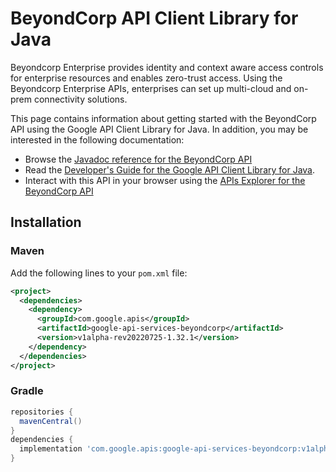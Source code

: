 # BeyondCorp API Client Library for Java

Beyondcorp Enterprise provides identity and context aware access controls for enterprise resources and enables zero-trust access. Using the Beyondcorp Enterprise APIs, enterprises can set up multi-cloud and on-prem connectivity solutions.

This page contains information about getting started with the BeyondCorp API
using the Google API Client Library for Java. In addition, you may be interested
in the following documentation:

* Browse the [Javadoc reference for the BeyondCorp API][javadoc]
* Read the [Developer's Guide for the Google API Client Library for Java][google-api-client].
* Interact with this API in your browser using the [APIs Explorer for the BeyondCorp API][api-explorer]

## Installation

### Maven

Add the following lines to your `pom.xml` file:

```xml
<project>
  <dependencies>
    <dependency>
      <groupId>com.google.apis</groupId>
      <artifactId>google-api-services-beyondcorp</artifactId>
      <version>v1alpha-rev20220725-1.32.1</version>
    </dependency>
  </dependencies>
</project>
```

### Gradle

```gradle
repositories {
  mavenCentral()
}
dependencies {
  implementation 'com.google.apis:google-api-services-beyondcorp:v1alpha-rev20220725-1.32.1'
}
```

[javadoc]: https://googleapis.dev/java/google-api-services-beyondcorp/latest/index.html
[google-api-client]: https://github.com/googleapis/google-api-java-client/
[api-explorer]: https://developers.google.com/apis-explorer/#p/beyondcorp/v1/
